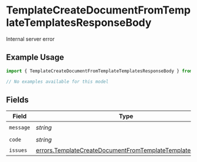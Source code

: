 # TemplateCreateDocumentFromTemplateTemplatesResponseBody

Internal server error

## Example Usage

```typescript
import { TemplateCreateDocumentFromTemplateTemplatesResponseBody } from "@documenso/sdk-typescript/models/errors";

// No examples available for this model
```

## Fields

| Field                                                                                                                                  | Type                                                                                                                                   | Required                                                                                                                               | Description                                                                                                                            |
| -------------------------------------------------------------------------------------------------------------------------------------- | -------------------------------------------------------------------------------------------------------------------------------------- | -------------------------------------------------------------------------------------------------------------------------------------- | -------------------------------------------------------------------------------------------------------------------------------------- |
| `message`                                                                                                                              | *string*                                                                                                                               | :heavy_check_mark:                                                                                                                     | N/A                                                                                                                                    |
| `code`                                                                                                                                 | *string*                                                                                                                               | :heavy_check_mark:                                                                                                                     | N/A                                                                                                                                    |
| `issues`                                                                                                                               | [errors.TemplateCreateDocumentFromTemplateTemplatesIssues](../../models/errors/templatecreatedocumentfromtemplatetemplatesissues.md)[] | :heavy_minus_sign:                                                                                                                     | N/A                                                                                                                                    |